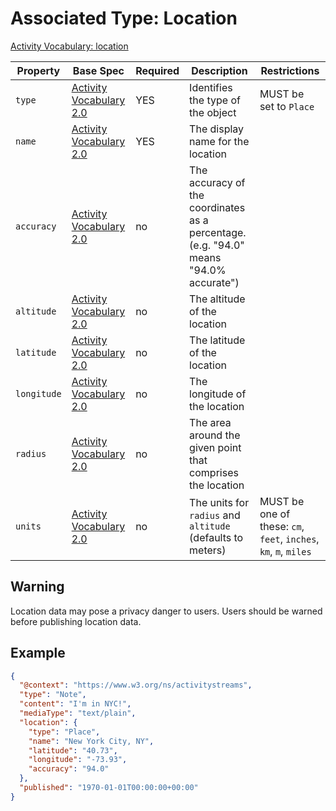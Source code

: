# Associated Type: Location

[Activity Vocabulary: location](https://www.w3.org/TR/activitystreams-vocabulary/#dfn-location)

| Property | Base Spec | Required | Description | Restrictions |
| --- | --- | --- | --- | --- |
| `type` | [Activity Vocabulary 2.0](https://www.w3.org/TR/activitystreams-vocabulary/#dfn-type) | YES | Identifies the type of the object | MUST be set to `Place` |
| `name` | [Activity Vocabulary 2.0](https://www.w3.org/TR/activitystreams-vocabulary/#dfn-name) | YES | The display name for the location  |  |
| `accuracy` | [Activity Vocabulary 2.0](https://www.w3.org/TR/activitystreams-vocabulary/#dfn-accuracy) | no | The accuracy of the coordinates as a percentage. (e.g. "94.0" means "94.0% accurate") |  |
| `altitude` | [Activity Vocabulary 2.0](https://www.w3.org/TR/activitystreams-vocabulary/#dfn-altitude) | no | The altitude of the location |  |
| `latitude` | [Activity Vocabulary 2.0](https://www.w3.org/TR/activitystreams-vocabulary/#dfn-latitude) | no | The latitude of the location |  |
| `longitude` | [Activity Vocabulary 2.0](https://www.w3.org/TR/activitystreams-vocabulary/#dfn-longitude) | no | The longitude of the location |  |
| `radius` | [Activity Vocabulary 2.0](https://www.w3.org/TR/activitystreams-vocabulary/#dfn-radius) | no | The area around the given point that comprises the location |  |
| `units` | [Activity Vocabulary 2.0](https://www.w3.org/TR/activitystreams-vocabulary/#dfn-units) | no | The units for `radius` and `altitude` (defaults to meters) | MUST be one of these: `cm`, `feet`, `inches`, `km`, `m`, `miles` |

## Warning

Location data may pose a privacy danger to users.
Users should be warned before publishing location data.

## Example

```json
{
  "@context": "https://www.w3.org/ns/activitystreams",
  "type": "Note",
  "content": "I'm in NYC!",
  "mediaType": "text/plain",
  "location": {
    "type": "Place",
    "name": "New York City, NY",
    "latitude": "40.73",
    "longitude": "-73.93",
    "accuracy": "94.0"
  },
  "published": "1970-01-01T00:00:00+00:00"
}
```
